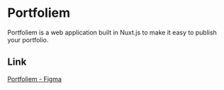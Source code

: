 # Portfoliem

Portfoliem is a web application built in Nuxt.js to make it easy to publish your portfolio.

## Link
[Portfoliem - Figma](https://www.figma.com/file/LvHJEofmAi22VTji4MVEWy/Portfoliem?node-id=0%3A1)